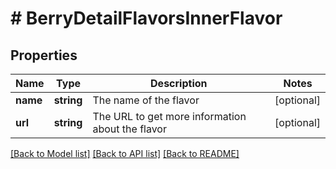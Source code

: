 # # BerryDetailFlavorsInnerFlavor

## Properties

Name | Type | Description | Notes
------------ | ------------- | ------------- | -------------
**name** | **string** | The name of the flavor | [optional]
**url** | **string** | The URL to get more information about the flavor | [optional]

[[Back to Model list]](../../README.md#models) [[Back to API list]](../../README.md#endpoints) [[Back to README]](../../README.md)
